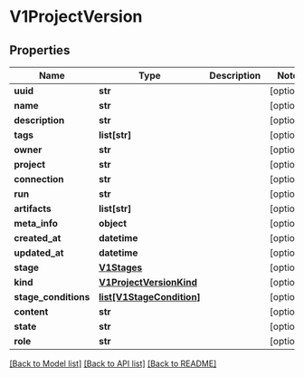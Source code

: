 # V1ProjectVersion


## Properties
Name | Type | Description | Notes
------------ | ------------- | ------------- | -------------
**uuid** | **str** |  | [optional] 
**name** | **str** |  | [optional] 
**description** | **str** |  | [optional] 
**tags** | **list[str]** |  | [optional] 
**owner** | **str** |  | [optional] 
**project** | **str** |  | [optional] 
**connection** | **str** |  | [optional] 
**run** | **str** |  | [optional] 
**artifacts** | **list[str]** |  | [optional] 
**meta_info** | **object** |  | [optional] 
**created_at** | **datetime** |  | [optional] 
**updated_at** | **datetime** |  | [optional] 
**stage** | [**V1Stages**](V1Stages.md) |  | [optional] 
**kind** | [**V1ProjectVersionKind**](V1ProjectVersionKind.md) |  | [optional] 
**stage_conditions** | [**list[V1StageCondition]**](V1StageCondition.md) |  | [optional] 
**content** | **str** |  | [optional] 
**state** | **str** |  | [optional] 
**role** | **str** |  | [optional] 

[[Back to Model list]](../README.md#documentation-for-models) [[Back to API list]](../README.md#documentation-for-api-endpoints) [[Back to README]](../README.md)


